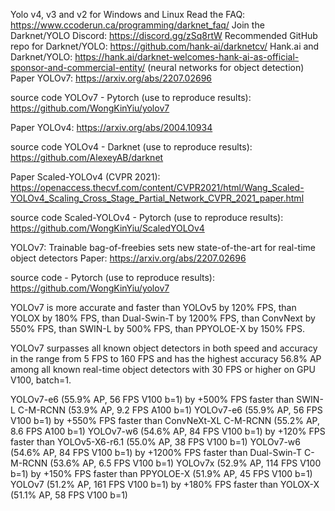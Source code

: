 Yolo v4, v3 and v2 for Windows and Linux
Read the FAQ: https://www.ccoderun.ca/programming/darknet_faq/
Join the Darknet/YOLO Discord: https://discord.gg/zSq8rtW
Recommended GitHub repo for Darknet/YOLO: https://github.com/hank-ai/darknetcv/
Hank.ai and Darknet/YOLO: https://hank.ai/darknet-welcomes-hank-ai-as-official-sponsor-and-commercial-entity/
(neural networks for object detection)
Paper YOLOv7: https://arxiv.org/abs/2207.02696

source code YOLOv7 - Pytorch (use to reproduce results): https://github.com/WongKinYiu/yolov7

Paper YOLOv4: https://arxiv.org/abs/2004.10934

source code YOLOv4 - Darknet (use to reproduce results): https://github.com/AlexeyAB/darknet

Paper Scaled-YOLOv4 (CVPR 2021): https://openaccess.thecvf.com/content/CVPR2021/html/Wang_Scaled-YOLOv4_Scaling_Cross_Stage_Partial_Network_CVPR_2021_paper.html

source code Scaled-YOLOv4 - Pytorch (use to reproduce results): https://github.com/WongKinYiu/ScaledYOLOv4

YOLOv7: Trainable bag-of-freebies sets new state-of-the-art for real-time object detectors
Paper: https://arxiv.org/abs/2207.02696

source code - Pytorch (use to reproduce results): https://github.com/WongKinYiu/yolov7

YOLOv7 is more accurate and faster than YOLOv5 by 120% FPS, than YOLOX by 180% FPS, than Dual-Swin-T by 1200% FPS, than ConvNext by 550% FPS, than SWIN-L by 500% FPS, than PPYOLOE-X by 150% FPS.

YOLOv7 surpasses all known object detectors in both speed and accuracy in the range from 5 FPS to 160 FPS and has the highest accuracy 56.8% AP among all known real-time object detectors with 30 FPS or higher on GPU V100, batch=1.

YOLOv7-e6 (55.9% AP, 56 FPS V100 b=1) by +500% FPS faster than SWIN-L C-M-RCNN (53.9% AP, 9.2 FPS A100 b=1)
YOLOv7-e6 (55.9% AP, 56 FPS V100 b=1) by +550% FPS faster than ConvNeXt-XL C-M-RCNN (55.2% AP, 8.6 FPS A100 b=1)
YOLOv7-w6 (54.6% AP, 84 FPS V100 b=1) by +120% FPS faster than YOLOv5-X6-r6.1 (55.0% AP, 38 FPS V100 b=1)
YOLOv7-w6 (54.6% AP, 84 FPS V100 b=1) by +1200% FPS faster than Dual-Swin-T C-M-RCNN (53.6% AP, 6.5 FPS V100 b=1)
YOLOv7x (52.9% AP, 114 FPS V100 b=1) by +150% FPS faster than PPYOLOE-X (51.9% AP, 45 FPS V100 b=1)
YOLOv7 (51.2% AP, 161 FPS V100 b=1) by +180% FPS faster than YOLOX-X (51.1% AP, 58 FPS V100 b=1)
